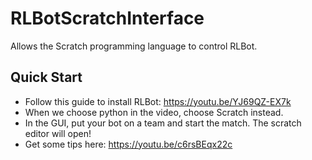 # RLBotScratchInterface
Allows the Scratch programming language to control RLBot.

## Quick Start

- Follow this guide to install RLBot: https://youtu.be/YJ69QZ-EX7k
- When we choose python in the video, choose Scratch instead.
- In the GUI, put your bot on a team and start the match. The scratch editor will open!
- Get some tips here: https://youtu.be/c6rsBEqx22c
